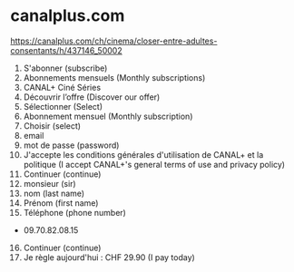 # canalplus.com

<https://canalplus.com/ch/cinema/closer-entre-adultes-consentants/h/437146_50002>

1. S'abonner (subscribe)
2. Abonnements mensuels (Monthly subscriptions)
3. CANAL+ Ciné Séries
4. Découvrir l’offre (Discover our offer)
5. Sélectionner (Select)
6. Abonnement mensuel (Monthly subscription)
7. Choisir (select)
8. email
9. mot de passe (password)
10. J'accepte les conditions générales d'utilisation de CANAL+ et la politique
   (I accept CANAL+'s general terms of use and privacy policy)
11. Continuer (continue)
12. monsieur (sir)
13. nom (last name)
14. Prénom (first name)
15. Téléphone (phone number)
   - 09.70.82.08.15
16. Continuer (continue)
17. Je règle aujourd'hui : CHF 29.90 (I pay today)
